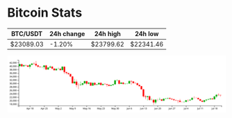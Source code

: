 # Bitcoin Stats

BTC/USDT|24h change|24h high|24h low|
|---|---|---|---|
|$23089.03|-1.20%|$23799.62|$22341.46|

<img src="./chart.svg">
